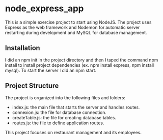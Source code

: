 # node_express_app

This is a simple exercise project to start using NodeJS. 
The project uses Express as the web framework and Nodemon for automatic server restarting during development and MySQL for database management.
## Installation

I did an npm init in the project directory and then I taped the command npm install to install project dependencies (ex. npm install express, npm install mysql).
To start the server I did an npm start.

## Project Structure
The project is organized into the following files and folders:

- index.js: the main file that starts the server and handles routes.
- connexion.js: the file for database connection.
- createTable.js: the file for creating database tables.
- routes.js: the file to define application routes.

This project focuses on restaurant management and its employees.

